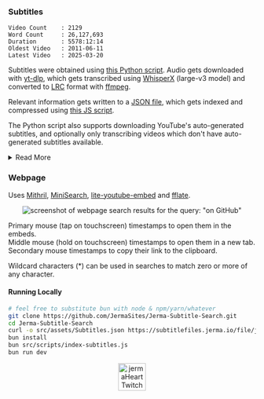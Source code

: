 ### Subtitles

<!-- Statistics -->

```
Video Count    : 2129
Word Count     : 26,127,693
Duration       : 5578:12:14
Oldest Video   : 2011-06-11
Latest Video   : 2025-03-20
```

Subtitles were obtained using [this Python script](/src/scripts/get_subtitles/get_subtitles.py).
Audio gets downloaded with [yt-dlp](https://github.com/yt-dlp/yt-dlp), which gets transcribed using [WhisperX](https://github.com/m-bain/whisperX) (large-v3 model) and converted to [LRC](https://en.wikipedia.org/wiki/LRC_(file_format)) format  with [ffmpeg](https://github.com/FFmpeg/FFmpeg).

Relevant information gets written to a [JSON file](https://subtitlefiles.jerma.io/file/jerma-subtitles/Subtitles.json), which gets indexed and compressed using [this JS script](/src/scripts/index-subtitles.js).

The Python script also supports downloading YouTube's auto-generated subtitles, and optionally only transcribing videos which don't have auto-generated subtitles available.

<details>
<summary>Read More</summary>

Initially used YouTube's auto-generated subtitles, but far too many videos either didn't have them available or had [censored](https://support.google.com/youtube/thread/70343381/new-default-setting-for-automatic-captions-uses-to-better-avoid-mistakes) swears.

Tried using [OpenAI's Whisper](https://github.com/openai/whisper) next, but after transcribing a bunch of videos with it I realized it kinda sucks in some aspects.
It hallucinated a lot, especially during sections with no speech.
Timestamps were incorrect on some transcriptions, and the first timestamp would always start at zero seconds, which was normally wrong.
It's also pretty slow, especially if you use some of the bigger models.

Switching to WhisperX _mostly_ solved the aforementioned problems.
However, it's still far from perfect and does have some [limitations](https://github.com/m-bain/whisperX/tree/49161922461871e6732fbe1aeb20fc1d4cccc9df?tab=readme-ov-file#limitations-%EF%B8%8F).

</details>

### Webpage

Uses [Mithril](https://github.com/MithrilJS/mithril.js), [MiniSearch](https://github.com/lucaong/minisearch), [lite-youtube-embed](https://github.com/paulirish/lite-youtube-embed) and [fflate](https://github.com/101arrowz/fflate).

<p align='center'>
    <picture>
        <img src='https://i.imgur.com/0KqV2cx.png' alt='screenshot of webpage search results for the query: "on GitHub"'>
    </picture>
</p>

Primary mouse (tap on touchscreen) timestamps to open them in the embeds.  
Middle mouse (hold on touchscreen) timestamps to open them in a new tab.  
Secondary mouse timestamps to copy their link to the clipboard.

Wildcard characters (*) can be used in searches to match zero or more of any character.

#### Running Locally

```bash
# feel free to substitute bun with node & npm/yarn/whatever
git clone https://github.com/JermaSites/Jerma-Subtitle-Search.git
cd Jerma-Subtitle-Search
curl -o src/assets/Subtitles.json https://subtitlefiles.jerma.io/file/jerma-subtitles/Subtitles.json
bun install
bun src/scripts/index-subtitles.js
bun run dev
```

<p align='center'>
    <picture>
        <img src='https://i.imgur.com/O8rbink.png' alt='jermaHeart Twitch Emote' width='56' height='56' />
    </picture>
</p>

<!--
Notes to self:

AVIF conversion:
- ffmpeg -i "x" -map 0 -map 0 -filter:0 "format=yuv420p" -filter:1 "format=yuva444p,alphaextract" -crf 21 "x.avif"
-->
